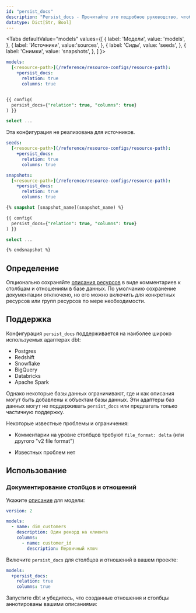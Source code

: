 ```yaml
---
id: "persist_docs"
description: "Persist_docs - Прочитайте это подробное руководство, чтобы узнать о конфигурациях в dbt."
datatype: Dict[Str, Bool]
---
```



<Tabs
  defaultValue="models"
  values={[
    { label: 'Модели', value: 'models', },
    { label: 'Источники', value:'sources', },
    { label: 'Сиды', value: 'seeds', },
    { label: 'Снимки', value: 'snapshots', },
  ]
}>

<TabItem value="models">

<File name='dbt_project.yml'>

```yml
models:
  [<resource-path>](/reference/resource-configs/resource-path):
    +persist_docs:
      relation: true
      columns: true

```

</File>

<File name='models/<modelname>.sql'>

```sql

{{ config(
  persist_docs={"relation": true, "columns": true}
) }}

select ...

```

</File>

</TabItem>

<TabItem value="sources">

Эта конфигурация не реализована для источников.

</TabItem>

<TabItem value="seeds">

<File name='dbt_project.yml'>

```yml
seeds:
  [<resource-path>](/reference/resource-configs/resource-path):
    +persist_docs:
      relation: true
      columns: true

```

</File>

</TabItem>

<TabItem value="snapshots">

<File name='dbt_project.yml'>

```yml
snapshots:
  [<resource-path>](/reference/resource-configs/resource-path):
    +persist_docs:
      relation: true
      columns: true

```

</File>

<File name='snapshots/<filename>.sql'>

```sql
{% snapshot [snapshot_name](snapshot_name) %}

{{ config(
  persist_docs={"relation": true, "columns": true}
) }}

select ...

{% endsnapshot %}

```

</File>

</TabItem>

</Tabs>

## Определение

Опционально сохраняйте [описания ресурсов](/reference/resource-properties/description) в виде комментариев к столбцам и отношениям в базе данных. По умолчанию сохранение документации отключено, но его можно включить для конкретных ресурсов или групп ресурсов по мере необходимости.

## Поддержка

Конфигурация `persist_docs` поддерживается на наиболее широко используемых адаптерах dbt:
- Postgres
- Redshift
- Snowflake
- BigQuery
- Databricks 
- Apache Spark

Однако некоторые базы данных ограничивают, где и как описания могут быть добавлены к объектам базы данных. Эти адаптеры баз данных могут не поддерживать `persist_docs` или предлагать только частичную поддержку.

Некоторые известные проблемы и ограничения:

<WHCode>

<div warehouse="Databricks">

- Комментарии на уровне столбцов требуют `file_format: delta` (или другого "v2 file format")

</div>

<div warehouse="Snowflake">

- Известных проблем нет

</div>

</WHCode>

## Использование

### Документирование столбцов и отношений

Укажите [описание](/reference/resource-properties/description) для модели:

<File name='models/schema.yml'>

```yml
version: 2

models:
  - name: dim_customers
    description: Один рекорд на клиента
    columns:
      - name: customer_id
        description: Первичный ключ

```

</File>

Включите `persist_docs` для столбцов и отношений в вашем проекте:

<File name='dbt_project.yml'>

```yml
models:
  +persist_docs:
    relation: true
    columns: true
```

</File>

Запустите dbt и убедитесь, что созданные отношения и столбцы аннотированы вашими описаниями:

<Lightbox src="/img/reference/persist_docs_relation.png"
          title="Описание отношений в BigQuery"/>

<Lightbox src="/img/reference/persist_docs_columns.png"
          title="Описание столбцов в BigQuery"/>